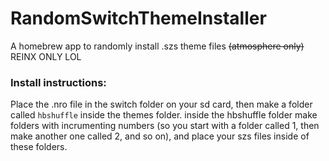 # RandomSwitchThemeInstaller
A homebrew app to randomly install .szs theme files ~~(atmosphere only)~~ REINX ONLY LOL


### Install instructions:
Place the .nro file in the switch folder on your sd card, then make a folder called `hbshuffle` inside the themes folder. inside the hbshuffle folder make folders with incrumenting numbers (so you start with a folder called 1, then make another one called 2, and so on), and place your szs files inside of these folders.
